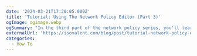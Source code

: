 ```yaml
---
date: '2024-03-21T17:20:05.000Z'
title: 'Tutorial: Using The Network Policy Editor (Part 3)'
ogImage: ogimage.webp
ogSummary: "In the third part of the network policy series, you'll learn about the Network Policy Editor. It is a free tool designed to ease the cognitive overhead of developing network policies"
externalUrl: 'https://isovalent.com/blog/post/tutorial-network-policy-editor/?utm_source=website-cilium&utm_medium=referral&utm_campaign=cilium-enterprise'
categories:
  - How-To
---
```

